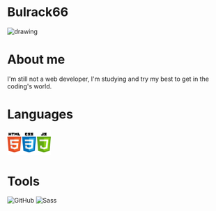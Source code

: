 # Bulrack66

<img src="https://avatars.githubusercontent.com/u/113458279?s=400&u=cfec7071d3e55e1baaa5f9273048bb8cafb0ed0d&v=4" alt="drawing" width="200"/>

# About me

I'm still not a web developer, I'm studying and try my best to get in the coding's world.

# Languages

<img src="https://github.com/Bulrack66/Bulrack66/blob/main/Languages.png?raw=true" alt="Languages" width="100"/>

# Tools

<img src="https://icons.iconarchive.com/icons/limav/flat-gradient-social/64/Github-icon.png" alt="GitHub"/> <img src="https://cdn3.iconfinder.com/data/icons/logos-and-brands-adobe/512/288_Sass-512.png" alt="Sass" width="64"/>